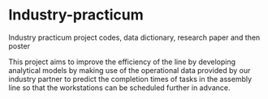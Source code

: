 # Industry-practicum
Industry practicum project codes, data dictionary, research paper and then poster

This project aims to improve the efficiency of the line by developing analytical models by making use of the operational data provided by our industry partner to predict the completion times of tasks in the assembly line so that the workstations can be scheduled further in advance.
